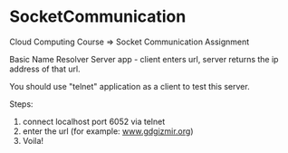 SocketCommunication
===================

Cloud Computing Course => Socket Communication Assignment

Basic Name Resolver Server app - client enters url, server returns the ip address of that url.

You should use "telnet" application as a client to test this server.

Steps:
1. connect localhost port 6052 via telnet
2. enter the url (for example: www.gdgizmir.org)
3. Voila!
